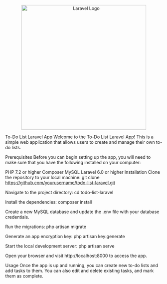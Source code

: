 <p align="center"><a href="https://laravel.com" target="_blank"><img src="https://raw.githubusercontent.com/laravel/art/master/logo-lockup/5%20SVG/2%20CMYK/1%20Full%20Color/laravel-logolockup-cmyk-red.svg" width="400" alt="Laravel Logo"></a></p>

To-Do List Laravel App
Welcome to the To-Do List Laravel App! This is a simple web application that allows users to create and manage their own to-do lists.

Prerequisites
Before you can begin setting up the app, you will need to make sure that you have the following installed on your computer:

PHP 7.2 or higher
Composer
MySQL
Laravel 6.0 or higher
Installation
Clone the repository to your local machine: git clone https://github.com/yourusername/todo-list-laravel.git

Navigate to the project directory: cd todo-list-laravel

Install the dependencies: composer install

Create a new MySQL database and update the .env file with your database credentials.

Run the migrations: php artisan migrate

Generate an app encryption key: php artisan key:generate

Start the local development server: php artisan serve

Open your browser and visit http://localhost:8000 to access the app.

Usage
Once the app is up and running, you can create new to-do lists and add tasks to them. You can also edit and delete existing tasks, and mark them as complete.
